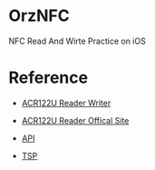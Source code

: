 # OrzNFC
NFC Read And Wirte Practice on iOS

# Reference

- [ACR122U Reader Writer](https://github.com/mdeverdelhan/ACR122U-reader-writer)

- [ACR122U Reader Offical Site](https://www.acs.com.hk/en/products/3/acr122u-usb-nfc-reader/)

- [API](docs/API-ACR122U-2.04.pdf)

- [TSP](docs/TSP-ACR122U-3.06.pdf)

